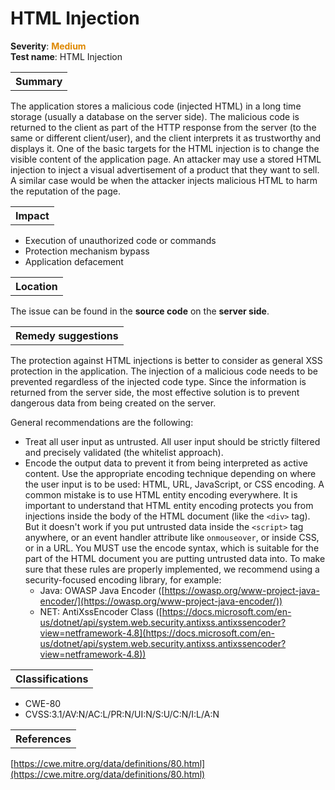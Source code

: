 # HTML Injection

<b>Severity</b>: <b><font color="#DE8800">Medium</font></b><br>
<b>Test name</b>: HTML Injection

<table id="simple-table">
    <tr>
        <th><strong>Summary</strong></th>
    </tr>
</table>

The application stores a malicious code (injected HTML) in a long time storage (usually a database on the server side). The malicious code is returned to the client as part of the HTTP response from the server (to the same or different client/user), and the client interprets it as trustworthy and displays it. One of the basic targets for the HTML injection is to change the visible content of the application page. An attacker may use a stored HTML injection to inject a visual advertisement of a product that they want to sell. A similar case would be when the attacker injects malicious HTML to harm the reputation of the page.

<table id="simple-table">
    <tr>
        <th><strong>Impact</strong></th>
    </tr>
</table>

* Execution of unauthorized code or commands
* Protection mechanism bypass
* Application defacement



<table id="simple-table">
    <tr>
        <th><strong>Location</strong></th>
    </tr>
</table>

The issue can be found in the **source code** on the **server side**.

<table id="simple-table">
    <tr>
        <th><strong>Remedy suggestions</strong></th>
    </tr>
</table>

The protection against HTML injections is better to consider as general XSS protection in the application. The injection of a malicious code needs to be prevented regardless of the injected code type. Since the information is returned from the server side, the most effective solution is to prevent dangerous data from being created on the server. 

General recommendations are the following:
* Treat all user input as untrusted. All user input should be strictly filtered and precisely validated (the whitelist approach).
* Encode the output data to prevent it from being interpreted as active content. Use the appropriate encoding technique depending on where the user input is to be used: HTML, URL, JavaScript, or CSS encoding. A common mistake is to use HTML entity encoding everywhere. It is important to understand that HTML entity encoding protects you from injections inside the body of the HTML document (like the `<div>` tag). But it doesn't work if you put untrusted data inside the `<script>` tag anywhere, or an event handler attribute like `onmouseover`, or inside CSS, or in a URL. You MUST use the encode syntax, which is suitable for the part of the HTML document you are putting untrusted data into. To make sure that these rules are properly implemented, we recommend using a security-focused encoding library, for example:
    * Java: OWASP Java Encoder ([https://owasp.org/www-project-java-encoder/](https://owasp.org/www-project-java-encoder/))
    * NET: AntiXssEncoder Class ([https://docs.microsoft.com/en-us/dotnet/api/system.web.security.antixss.antixssencoder?view=netframework-4.8](https://docs.microsoft.com/en-us/dotnet/api/system.web.security.antixss.antixssencoder?view=netframework-4.8))



<table id="simple-table">
    <tr>
        <th><strong>Classifications</strong></th>
    </tr>
</table>

* CWE-80
* CVSS:3.1/AV:N/AC:L/PR:N/UI:N/S:U/C:N/I:L/A:N 


<table id="simple-table">
    <tr>
        <th><strong>References</strong></th>
    </tr>
</table>

[https://cwe.mitre.org/data/definitions/80.html](https://cwe.mitre.org/data/definitions/80.html)

